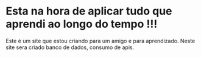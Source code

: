 # Esta na hora de aplicar tudo que aprendi ao longo do tempo !!!
 Este é um site que estou criando para um amigo e para aprendizado.
 Neste site sera criado banco de dados, consumo de apis.
